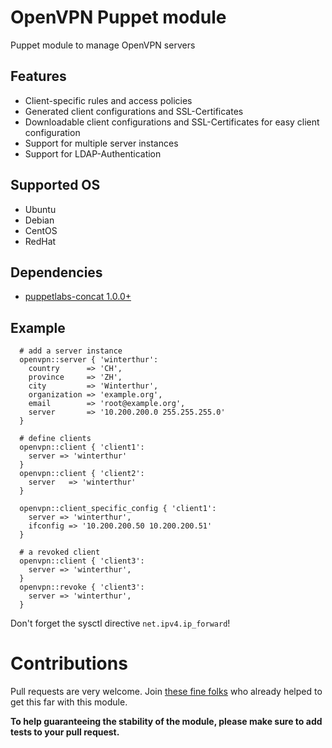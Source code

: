 # OpenVPN Puppet module

Puppet module to manage OpenVPN servers

## Features

* Client-specific rules and access policies
* Generated client configurations and SSL-Certificates
* Downloadable client configurations and SSL-Certificates for easy client configuration
* Support for multiple server instances
* Support for LDAP-Authentication

## Supported OS

* Ubuntu
* Debian
* CentOS
* RedHat


## Dependencies
  - [puppetlabs-concat 1.0.0+](https://github.com/puppetlabs/puppet-concat)


## Example

```puppet
  # add a server instance
  openvpn::server { 'winterthur':
    country      => 'CH',
    province     => 'ZH',
    city         => 'Winterthur',
    organization => 'example.org',
    email        => 'root@example.org',
    server       => '10.200.200.0 255.255.255.0'
  }

  # define clients
  openvpn::client { 'client1':
    server => 'winterthur'
  }
  openvpn::client { 'client2':
    server   => 'winterthur'
  }

  openvpn::client_specific_config { 'client1':
    server => 'winterthur',
    ifconfig => '10.200.200.50 10.200.200.51'
  }

  # a revoked client
  openvpn::client { 'client3':
    server => 'winterthur',
  }
  openvpn::revoke { 'client3':
    server => 'winterthur',
  }
```

Don't forget the sysctl directive ```net.ipv4.ip_forward```!


# Contributions

Pull requests are very welcome. Join [these fine folks](https://github.com/luxflux/puppet-openvpn/graphs/contributors) who already helped to get this far with this module.

**To help guaranteeing the stability of the module, please make sure to add tests to your pull request.**

